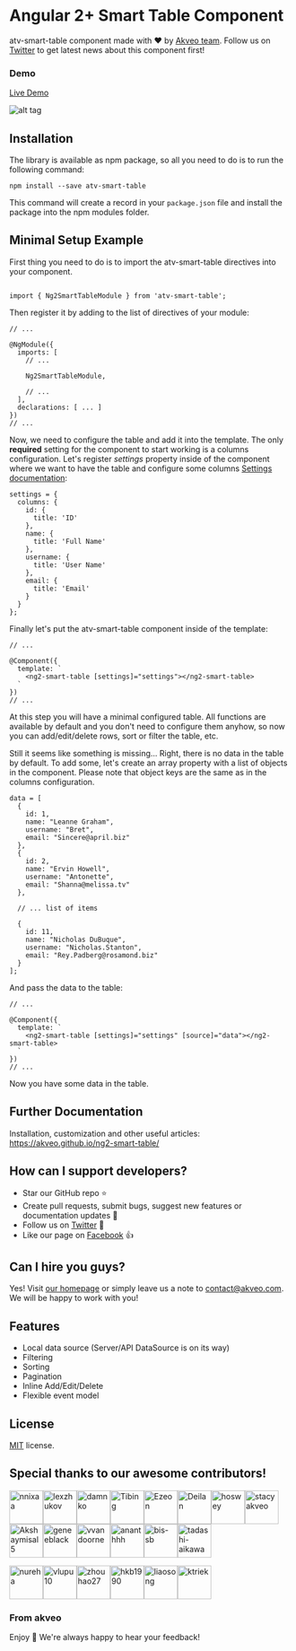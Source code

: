 # Angular 2+ Smart Table Component

atv-smart-table component made with :heart:  by [Akveo team](http://akveo.com/). Follow us on [Twitter](https://twitter.com/akveo_inc) to get latest news about this component first!

### Demo

<a target="_blank" href="https://akveo.github.io/ng2-smart-table/">Live Demo</a>

![alt tag](src/assets/img/demo.gif)

## Installation

The library is available as npm package, so all you need to do is to run the following command:

```
npm install --save atv-smart-table
```

This command will create a record in your `package.json` file and install the package into the npm modules folder.

## Minimal Setup Example

First thing you need to do is to import the atv-smart-table directives into your component.

```

import { Ng2SmartTableModule } from 'atv-smart-table';

```

Then register it by adding to the list of directives of your module:

```
// ...

@NgModule({
  imports: [
    // ...
    
    Ng2SmartTableModule,
    
    // ...
  ],
  declarations: [ ... ]
})
// ...
```

Now, we need to configure the table and add it into the template. The only <strong>required</strong> setting for the component to start working is a columns configuration.
Let's register <i>settings</i> property inside of the component where we want to have the table and configure some columns [Settings documentation](https://akveo.github.io/ng2-smart-table/#/documentation):
    
```
settings = {
  columns: {
    id: {
      title: 'ID'
    },
    name: {
      title: 'Full Name'
    },
    username: {
      title: 'User Name'
    },
    email: {
      title: 'Email'
    }
  }
};
```

Finally let's put the atv-smart-table component inside of the template:

```
// ...

@Component({
  template: `
    <ng2-smart-table [settings]="settings"></ng2-smart-table>
  `
})
// ...
```
At this step you will have a minimal configured table. All functions are available by default and you don't need to configure them anyhow, so now you can add/edit/delete rows, sort or filter the table, etc.
 
Still it seems like something is missing... Right, there is no data in the table by default. To add some, let's create an array property with a list of objects in the component. Please note that object keys are the same as in the columns configuration.

```
data = [
  {
    id: 1,
    name: "Leanne Graham",
    username: "Bret",
    email: "Sincere@april.biz"
  },
  {
    id: 2,
    name: "Ervin Howell",
    username: "Antonette",
    email: "Shanna@melissa.tv"
  },
  
  // ... list of items
  
  {
    id: 11,
    name: "Nicholas DuBuque",
    username: "Nicholas.Stanton",
    email: "Rey.Padberg@rosamond.biz"
  }
];
```

And pass the data to the table:

```
// ...

@Component({
  template: `
    <ng2-smart-table [settings]="settings" [source]="data"></ng2-smart-table>
  `
})
// ...
```

Now you have some data in the table.
 
## Further Documentation
Installation, customization and other useful articles: https://akveo.github.io/ng2-smart-table/

## How can I support developers?
- Star our GitHub repo :star:
- Create pull requests, submit bugs, suggest new features or documentation updates :wrench:
- Follow us on [Twitter](https://twitter.com/akveo_inc) :feet:
- Like our page on [Facebook](https://www.facebook.com/akveo/) :thumbsup:

## Can I hire you guys?
Yes!  Visit [our homepage](http://akveo.com/) or simply leave us a note to [contact@akveo.com](mailto:contact@akveo.com). We will be happy to work with you!

## Features
* Local data source (Server/API DataSource is on its way)
* Filtering
* Sorting
* Pagination
* Inline Add/Edit/Delete
* Flexible event model

## License
[MIT](LICENSE.txt) license.

## Special thanks to our awesome contributors!

[<img alt="nnixaa" src="https://avatars0.githubusercontent.com/u/230527?v=3&s=60" width="60">](https://github.com/nnixaa)[<img alt="lexzhukov" src="https://avatars0.githubusercontent.com/u/12192373?v=3&s=60" width="60">](https://github.com/lexzhukov)[<img alt="damnko" src="https://avatars2.githubusercontent.com/u/680205?v=3&s=60" width="60">](https://github.com/damnko)[<img alt="Tibing" src="https://avatars2.githubusercontent.com/u/17410089?v=3&s=60" width="60">](https://github.com/Tibing)[<img alt="Ezeon" src="https://avatars0.githubusercontent.com/u/21973741?v=3&s=60" width="60">](https://github.com/Ezeon)[<img alt="Deilan" src="https://avatars1.githubusercontent.com/u/4777512?v=3&s=60" width="60">](https://github.com/Deilan)[<img alt="hoswey" src="https://avatars0.githubusercontent.com/u/3689445?v=3&s=60" width="60">](https://github.com/hoswey)[<img alt="stacyakveo" src="https://avatars2.githubusercontent.com/u/27723447?v=3&s=60" width="60">](https://github.com/stacyakveo)[<img alt="Akshaymisal5" src="https://avatars3.githubusercontent.com/u/15906551?v=3&s=60" width="60">](https://github.com/Akshaymisal5)[<img alt="geneeblack" src="https://avatars0.githubusercontent.com/u/282525?v=3&s=60" width="60">](https://github.com/geneeblack)[<img alt="vvandoorne" src="https://avatars2.githubusercontent.com/u/26658175?v=3&s=60" width="60">](https://github.com/vvandoorne)[<img alt="ananthhh" src="https://avatars1.githubusercontent.com/u/3583234?v=3&s=60" width="60">](https://github.com/ananthhh)[<img alt="bis-sb" src="https://avatars1.githubusercontent.com/u/22668001?v=3&s=60" width="60">](https://github.com/bis-sb)[<img alt="tadashi-aikawa" src="https://avatars1.githubusercontent.com/u/9500018?v=3&s=60" width="60">](https://github.com/tadashi-aikawa)

[<img alt="nureha" src="https://avatars2.githubusercontent.com/u/7064537?v=3&s=60" width="60">](https://github.com/nureha)[<img alt="vlupu10" src="https://avatars1.githubusercontent.com/u/3597512?v=3&s=60" width="60">](https://github.com/vlupu10)[<img alt="zhouhao27" src="https://avatars1.githubusercontent.com/u/8099731?v=3&s=60" width="60">](https://github.com/zhouhao27)[<img alt="hkb1990" src="https://avatars1.githubusercontent.com/u/2637138?v=3&s=60" width="60">](https://github.com/hkb1990)[<img alt="liaosong" src="https://avatars0.githubusercontent.com/u/3927282?v=3&s=60" width="60">](https://github.com/liaosong)[<img alt="ktriek" src="https://avatars2.githubusercontent.com/u/4461059?v=3&s=60" width="60">](https://github.com/ktriek)

### From akveo

Enjoy :metal:
We're always happy to hear your feedback!